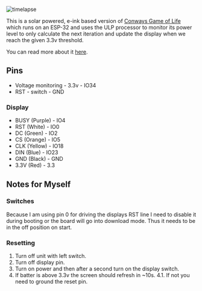 ![timelapse](https://github.com/davidhampgonsalves/solar-game-of-life/assets/178893/fb31dc91-b645-4bbe-a6fb-8fa406ff8aac)

This is a solar powered, e-ink based version of [Conways Game of Life](https://en.wikipedia.org/wiki/Conway%27s_Game_of_Life) which runs on an ESP-32 and uses the ULP processor to monitor its power level to only calculate the next iteration and update the display when we reach the given 3.3v threshold.

You can read more about it [here](https://davidhampgonsalves.com/solar-powered-conways-game-of-life/).

## Pins
* Voltage monitoring - 3.3v - IO34
* RST - switch - GND

### Display
* BUSY (Purple) - IO4
* RST (White) - IO0
* DC (Green) - IO2
* CS (Orange) - IO5
* CLK (Yellow) - IO18
* DIN (Blue) - IO23
* GND (Black) - GND
* 3.3V (Red) - 3.3

## Notes for Myself
  ### Switches
  Because I am using pin 0 for driving the displays RST line I need to disable it during booting or the board will go into download mode. Thus it needs to be in the off position on start.

  ### Resetting
  1. Turn off unit with left switch.
  2. Turn off display pin.
  3. Turn on power and then after a second turn on the display switch.
  4. If batter is above 3.3v the screen should refresh in ~10s.
    4.1. If not you need to ground the reset pin.
